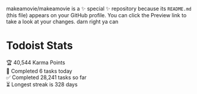makeamovie/makeamovie is a ✨ special ✨ repository because its `README.md` (this file) appears on your GitHub profile.
You can click the Preview link to take a look at your changes. darn right ya can

# Todoist Stats

<!-- TODO-IST:START -->
🏆  40,544 Karma Points           
🌸  Completed 6 tasks today           
✅  Completed 28,241 tasks so far           
⏳  Longest streak is 328 days
<!-- TODO-IST:END -->